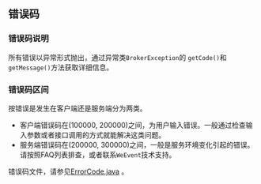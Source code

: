 ## 错误码
### 错误码说明

所有错误以异常形式抛出，通过异常类`BrokerException`的 `getCode()`和`getMessage()`方法获取详细信息。  

### 错误码区间

按错误是发生在客户端还是服务端分为两类。

- 客户端错误码在(100000, 200000)之间，为用户输入错误。一般通过检查输入参数或者接口调用的方式就能解决这类问题。
- 服务端错误码在(200000, 300000)之间，一般是服务环境变化引起的错误。请按照FAQ列表排查，或者联系`WeEvent`技术支持。  

错误码文件，请参见[ErrorCode.java](https://github.com/WeBankFinTech/WeEvent/blob/master/weevent-client/src/main/java/com/webank/weevent/client/ErrorCode.java) 。


